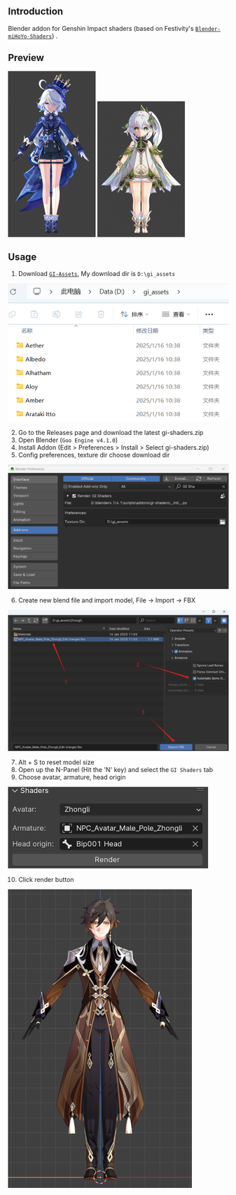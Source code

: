 ## Introduction
Blender addon for Genshin Impact shaders (based on Festivity's [`Blender-miHoYo-Shaders`](https://github.com/festivize/Blender-miHoYo-Shaders)) .

## Preview
<img src="./assets/readme/preview.png" alt="preview.png" width="200"/>
<img src="./assets/readme/preview_02.png" alt="preview_02.png" width="200"/>

## Usage
1. Download [`GI-Assets`](https://github.com/zeroruka/GI-Assets/tree/main/Models/Characters), My download dir is `D:\gi_assets`
<img src="./assets/readme/download-dir.png" alt="download-dir.png" />

2. Go to the Releases page and download the latest gi-shaders.zip
3. Open Blender (`Goo Engine v4.1.0`)
4. Install Addon (Edit > Preferences > Install > Select gi-shaders.zip)
5. Config preferences, texture dir choose download dir
<img src="./assets/readme/config-preferences.png" alt="config-preferences.png" />

6. Create new blend file and import model, File -> Import -> FBX 
<img src="./assets/readme/import-fbx.png" alt="import-fbx.png" />

7. Alt + S to reset model size
8. Open up the N-Panel (Hit the 'N' key) and select the `GI Shaders` tab
9. Choose avatar, armature, head origin
<img src="./assets/readme/ui.png" alt="ui.png" />

10. Click render button
<img src="./assets/readme/done.png" alt="done.png" />
